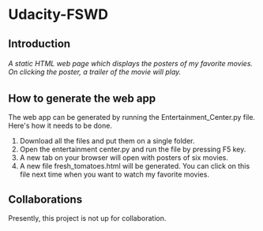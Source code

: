 # Udacity-FSWD
## Introduction
###### A static HTML web page which displays the posters of my favorite movies. On clicking the poster, a trailer of the movie will play.
## How to generate the web app
The web app can be generated by running the Entertainment_Center.py file. Here's how it needs to be done.
1. Download all the files and put them on a single folder.         
2. Open the  entertainment center.py and run the file by pressing F5 key.    
3. A new tab on your browser will open with posters of six movies.   
4. A new file fresh_tomatoes.html will be generated. You can click on this file next time when you want to watch my favorite movies.

## Collaborations
Presently, this project is not up for collaboration.


